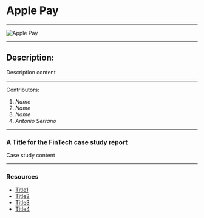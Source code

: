 # Apple Pay

---
![Apple Pay](https://cdn.shopify.com/s/files/1/0709/4759/t/2/assets/apple-pay-logo.jpg?3886126013909876910)

---

## Description:
Description content

---

Contributors:


1. *Name*
2. *Name*
3. *Name*
4. *Antonio Serrano*

---

### A Title for the FinTech case study report

Case study content

---
### Resources
- [Title1](https://www.example.com)
- [Title2](https://www.example.com)
- [Title3](https://www.example.com)
- [Title4](https://www.example.com)
